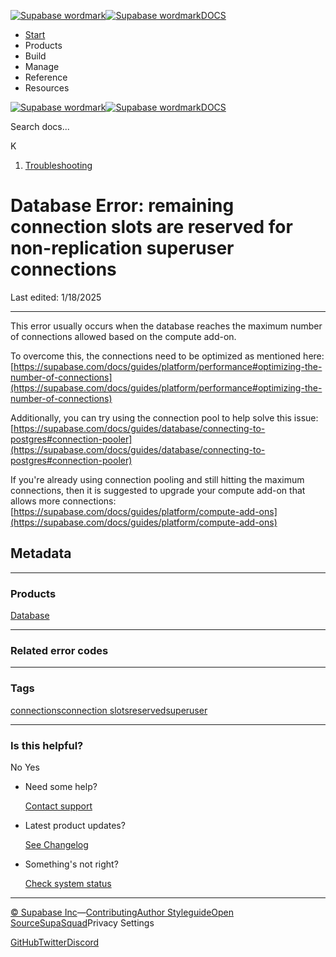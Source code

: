 [![Supabase wordmark](https://supabase.com/docs/_next/image?url=%2Fdocs%2Fsupabase-dark.svg&w=256&q=75&dpl=dpl_5BYG5BkQhU19GEfZfhcgAbeGcRQo)![Supabase wordmark](https://supabase.com/docs/_next/image?url=%2Fdocs%2Fsupabase-light.svg&w=256&q=75&dpl=dpl_5BYG5BkQhU19GEfZfhcgAbeGcRQo)DOCS](https://supabase.com/docs)

-   [Start](https://supabase.com/docs/guides/getting-started)
-   Products
-   Build
-   Manage
-   Reference
-   Resources

[![Supabase wordmark](https://supabase.com/docs/_next/image?url=%2Fdocs%2Fsupabase-dark.svg&w=256&q=75&dpl=dpl_5BYG5BkQhU19GEfZfhcgAbeGcRQo)![Supabase wordmark](https://supabase.com/docs/_next/image?url=%2Fdocs%2Fsupabase-light.svg&w=256&q=75&dpl=dpl_5BYG5BkQhU19GEfZfhcgAbeGcRQo)DOCS](https://supabase.com/docs)

Search docs...

K

1.  [Troubleshooting](https://supabase.com/docs/guides/troubleshooting)

# Database Error: remaining connection slots are reserved for non-replication superuser connections

Last edited: 1/18/2025

* * *

This error usually occurs when the database reaches the maximum number of connections allowed based on the compute add-on.

To overcome this, the connections need to be optimized as mentioned here: [https://supabase.com/docs/guides/platform/performance#optimizing-the-number-of-connections](https://supabase.com/docs/guides/platform/performance#optimizing-the-number-of-connections)

Additionally, you can try using the connection pool to help solve this issue: [https://supabase.com/docs/guides/database/connecting-to-postgres#connection-pooler](https://supabase.com/docs/guides/database/connecting-to-postgres#connection-pooler)

If you're already using connection pooling and still hitting the maximum connections, then it is suggested to upgrade your compute add-on that allows more connections: [https://supabase.com/docs/guides/platform/compute-add-ons](https://supabase.com/docs/guides/platform/compute-add-ons)

## Metadata

* * *

### Products

[Database](https://supabase.com/docs/guides/troubleshooting?products=database)

* * *

### Related error codes

[](https://supabase.com/docs/guides/troubleshooting?errorCodes=)

* * *

### Tags

[connections](https://supabase.com/docs/guides/troubleshooting?tags=connections)[connection slots](https://supabase.com/docs/guides/troubleshooting?tags=connection+slots)[reserved](https://supabase.com/docs/guides/troubleshooting?tags=reserved)[superuser](https://supabase.com/docs/guides/troubleshooting?tags=superuser)

* * *

### Is this helpful?

No Yes

-   Need some help?
    
    [Contact support](https://supabase.com/support)
-   Latest product updates?
    
    [See Changelog](https://supabase.com/changelog)
-   Something's not right?
    
    [Check system status](https://status.supabase.com/)

* * *

[© Supabase Inc](https://supabase.com/)—[Contributing](https://github.com/supabase/supabase/blob/master/apps/docs/DEVELOPERS.md)[Author Styleguide](https://github.com/supabase/supabase/blob/master/apps/docs/CONTRIBUTING.md)[Open Source](https://supabase.com/open-source)[SupaSquad](https://supabase.com/supasquad)Privacy Settings

[GitHub](https://github.com/supabase/supabase)[Twitter](https://twitter.com/supabase)[Discord](https://discord.supabase.com/)